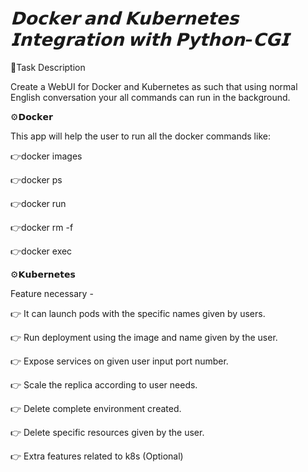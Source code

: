 # *𝗗𝗼𝗰𝗸𝗲𝗿 𝗮𝗻𝗱 𝗞𝘂𝗯𝗲𝗿𝗻𝗲𝘁𝗲𝘀 𝗜𝗻𝘁𝗲𝗴𝗿𝗮𝘁𝗶𝗼𝗻 𝘄𝗶𝘁𝗵 𝗣𝘆𝘁𝗵𝗼𝗻-𝗖𝗚𝗜*

📄Task Description  

Create a WebUI for Docker and Kubernetes as such that using normal English conversation your all commands can run in the background.

⚙️𝗗𝗼𝗰𝗸𝗲𝗿

This app will help the user to run all the docker commands like:

 👉docker images
 
 👉docker ps
 
 👉docker run
 
 👉docker rm -f
 
 👉docker exec

⚙️𝗞𝘂𝗯𝗲𝗿𝗻𝗲𝘁𝗲𝘀

Feature necessary -

👉 It can launch pods with the specific names given by users.

👉 Run deployment using the image and name given by the user.

👉 Expose services on given user input port number.

👉 Scale the replica according to user needs.

👉 Delete complete environment created.

👉 Delete specific resources given by the user.

👉 Extra features related to k8s (Optional)

